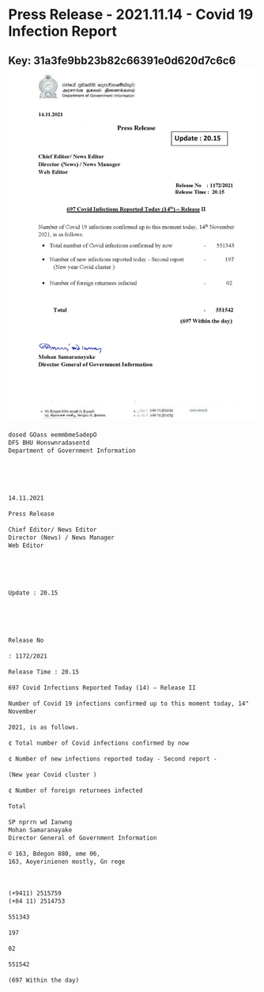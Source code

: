 # Press Release - 2021.11.14 - Covid 19 Infection Report 
Key: 31a3fe9bb23b82c66391e0d620d7c6c6 
![img](img/31a3fe9bb23b82c66391e0d620d7c6c6.jpg)
---
```
dosed GOass eemmbmeSadepO
DFS BHU Honswnradasentd
Department of Government Information

 

 

14.11.2021

Press Release

Chief Editor/ News Editor
Director (News) / News Manager
Web Editor

 

 

Update : 20.15

 

 

Release No

: 1172/2021

Release Time : 20.15

697 Covid Infections Reported Today (14) — Release II

Number of Covid 19 infections confirmed up to this moment today, 14" November

2021, is as follows.

¢ Total number of Covid infections confirmed by now

¢ Number of new infections reported today - Second report -

(New year Covid cluster )

¢ Number of foreign returnees infected

Total

SP nprrn wd Ianwng
Mohan Samaranayake
Director General of Government Information

© 163, Bdegon 880, ome 06,
163, Aoyerinienen mostly, Gn rege

 

(+9411) 2515759
(+84 11) 2514753

551343

197

02

551542

(697 Within the day)

```
